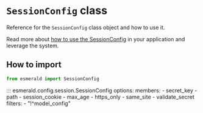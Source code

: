 # **`SessionConfig`** class

Reference for the `SessionConfig` class object and how to use it.

Read more about [how to use the SessionConfig](https://esmerald.dev/configurations/session/) in your
application and leverage the system.

## How to import

```python
from esmerald import SessionConfig
```

::: esmerald.config.session.SessionConfig
    options:
        members:
            - secret_key
            - path
            - session_cookie
            - max_age
            - https_only
            - same_site
            - validate_secret
        filters:
        - "!^model_config"
